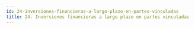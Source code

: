 ```yaml
---
id: 24-inversiones-financieras-a-largo-plazo-en-partes-vinculadas
title: 24. Inversiones financieras a largo plazo en partes vinculadas
---
```

